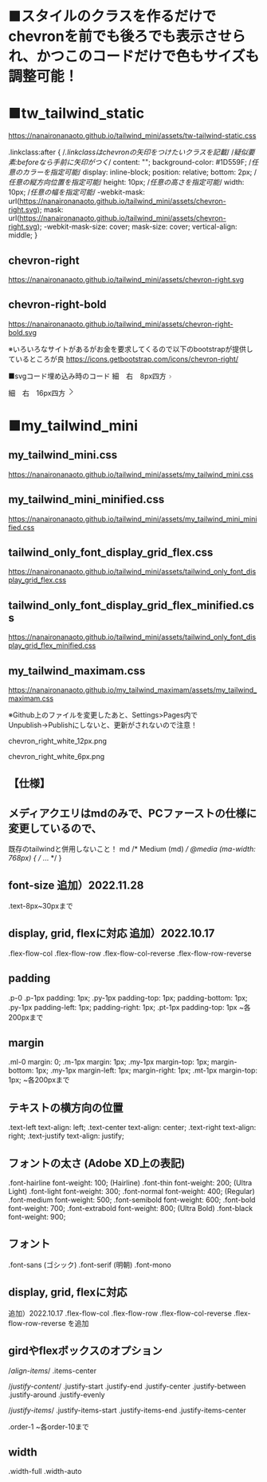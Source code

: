 # ■スタイルのクラスを作るだけでchevronを前でも後ろでも表示させられ、かつこのコードだけで色もサイズも調整可能！

# ■tw_tailwind_static
https://nanaironanaoto.github.io/tailwind_mini/assets/tw-tailwind-static.css

.linkclass:after { /*.linkclassはchevronの矢印をつけたいクラスを記載*/
 /*疑似要素:beforeなら手前に矢印がつく*/
  content: "";
  background-color: #1D559F; /*任意のカラーを指定可能*/
  display: inline-block;
  position: relative;
  bottom: 2px; /*任意の縦方向位置を指定可能*/
  height: 10px; /*任意の高さを指定可能*/
  width: 10px; /*任意の幅を指定可能*/
  -webkit-mask: url(https://nanaironanaoto.github.io/tailwind_mini/assets/chevron-right.svg);
  mask: url(https://nanaironanaoto.github.io/tailwind_mini/assets/chevron-right.svg);
  -webkit-mask-size: cover;
  mask-size: cover;
  vertical-align: middle;
}

## chevron-right
https://nanaironanaoto.github.io/tailwind_mini/assets/chevron-right.svg

## chevron-right-bold
https://nanaironanaoto.github.io/tailwind_mini/assets/chevron-right-bold.svg

※いろいろなサイトがあるがお金を要求してくるので以下のbootstrapが提供しているところが良
https://icons.getbootstrap.com/icons/chevron-right/

■svgコード埋め込み時のコード
細　右　8px四方
<svg xmlns="http://www.w3.org/2000/svg" width="8" height="8" fill="currentColor" class="bi bi-chevron-right" viewBox="0 0 16 16">  <path fill-rule="evenodd" d="M4.646 1.646a.5.5 0 0 1 .708 0l6 6a.5.5 0 0 1 0 .708l-6 6a.5.5 0 0 1-.708-.708L10.293 8 4.646 2.354a.5.5 0 0 1 0-.708z"></path></svg>

細　右　16px四方
<svg xmlns="http://www.w3.org/2000/svg" width="16" height="16" fill="currentColor" class="bi bi-chevron-right" viewBox="0 0 16 16">  <path fill-rule="evenodd" d="M4.646 1.646a.5.5 0 0 1 .708 0l6 6a.5.5 0 0 1 0 .708l-6 6a.5.5 0 0 1-.708-.708L10.293 8 4.646 2.354a.5.5 0 0 1 0-.708z"/></svg

 
# ■my_tailwind_mini
 
## my_tailwind_mini.css
https://nanaironanaoto.github.io/tailwind_mini/assets/my_tailwind_mini.css

## my_tailwind_mini_minified.css
https://nanaironanaoto.github.io/tailwind_mini/assets/my_tailwind_mini_minified.css

## tailwind_only_font_display_grid_flex.css
https://nanaironanaoto.github.io/tailwind_mini/assets/tailwind_only_font_display_grid_flex.css

## tailwind_only_font_display_grid_flex_minified.css
https://nanaironanaoto.github.io/tailwind_mini/assets/tailwind_only_font_display_grid_flex_minified.css

## my_tailwind_maximam.css
https://nanaironanaoto.github.io/my_tailwind_maximam/assets/my_tailwind_maximam.css

※Github上のファイルを変更したあと、Settings>Pages内で
Unpublish→Publishにしないと、更新がされないので注意！

chevron_right_white_12px.png

chevron_right_white_6px.png

【仕様】
-----------------
## メディアクエリはmdのみで、PCファーストの仕様に変更しているので、
既存のtailwindと併用しないこと！
 md	/* Medium (md) */
@media (ma-width: 768px) { /* ... */ }

## font-size  追加）2022.11.28 
.text-8px~30pxまで

## display, grid, flexに対応 追加）2022.10.17 
.flex-flow-col
.flex-flow-row
.flex-flow-col-reverse
.flex-flow-row-reverse

## padding
.p-0
.p-1px		padding: 1px;
.py-1px	padding-top: 1px; padding-bottom: 1px;
.py-1px	padding-left: 1px; padding-right: 1px;
.pt-1px		padding-top: 1px
~各200pxまで

## margin
.ml-0		margin: 0;
.m-1px		margin: 1px;
.my-1px	margin-top: 1px; margin-bottom: 1px;
.my-1px	margin-left: 1px; margin-right: 1px;
.mt-1px		margin-top: 1px;
~各200pxまで

## テキストの横方向の位置
.text-left	text-align: left;
.text-center	text-align: center;
.text-right	text-align: right;
.text-justify	text-align: justify;

## フォントの太さ (Adobe XD上の表記)
.font-hairline	font-weight: 100; (Hairline)
.font-thin	font-weight: 200; (Ultra Light)
.font-light	font-weight: 300;
.font-normal	font-weight: 400; (Regular)
.font-medium	font-weight: 500;
.font-semibold	font-weight: 600;
.font-bold	font-weight: 700;
.font-extrabold	font-weight: 800; (Ultra Bold)
.font-black	font-weight: 900;

## フォント
.font-sans (ゴシック)
.font-serif (明朝)
.font-mono

## display, grid, flexに対応
追加）2022.10.17 
.flex-flow-col
.flex-flow-row
.flex-flow-col-reverse
.flex-flow-row-reverse
を追加

## girdやflexボックスのオプション

/*align-items*/
.items-center

/*justify-content*/
.justify-start
.justify-end
.justify-center
.justify-between
.justify-around
.justify-evenly

/*justify-items*/
.justify-items-start
.justify-items-end
.justify-items-center

.order-1
~各order-10まで

## width
.width-full
.width-auto

